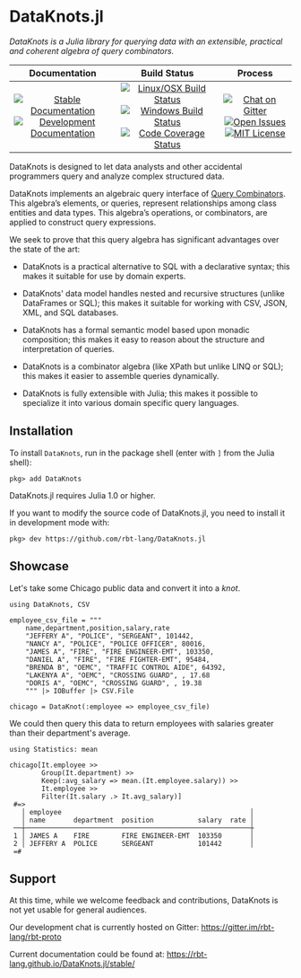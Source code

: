 # DataKnots.jl

*DataKnots is a Julia library for querying data with
an extensible, practical and coherent algebra of query
combinators.*

**Documentation** | **Build Status** | **Process**
:---: | :---: | :---:
[![Stable Documentation][doc-rel-img]][doc-rel-url] [![Development Documentation][doc-dev-img]][doc-dev-url] | [![Linux/OSX Build Status][travis-img]][travis-url] [![Windows Build Status][appveyor-img]][appveyor-url] [![Code Coverage Status][codecov-img]][codecov-url] | [![Chat on Gitter][gitter-img]][gitter-url] [![Open Issues][issues-img]][issues-url] [![MIT License][license-img]][license-url]

DataKnots is designed to let data analysts and other
accidental programmers query and analyze complex
structured data.

DataKnots implements an algebraic query interface of
[Query Combinators]. This algebra’s elements, or queries,
represent relationships among class entities and data
types. This algebra’s operations, or combinators, are
applied to construct query expressions.

We seek to prove that this query algebra has
significant advantages over the state of the art:

* DataKnots is a practical alternative to SQL with
  a declarative syntax; this makes it suitable for
  use by domain experts.

* DataKnots' data model handles nested and recursive
  structures (unlike DataFrames or SQL); this makes
  it suitable for working with CSV, JSON, XML, and
  SQL databases.

* DataKnots has a formal semantic model based upon
  monadic composition; this makes it easy to reason
  about the structure and interpretation of queries.

* DataKnots is a combinator algebra (like XPath but
  unlike LINQ or SQL); this makes it easier to assemble
  queries dynamically.

* DataKnots is fully extensible with Julia; this makes
  it possible to specialize it into various domain
  specific query languages.

## Installation

To install `DataKnots`, run in the package shell
(enter with `]` from the Julia shell):

```juliarepl
pkg> add DataKnots
```

DataKnots.jl requires Julia 1.0 or higher.

If you want to modify the source code of DataKnots.jl,
you need to install it in development mode with:

```juliarepl
pkg> dev https://github.com/rbt-lang/DataKnots.jl
```

## Showcase

Let's take some Chicago public data and convert it into a *knot*.

    using DataKnots, CSV

    employee_csv_file = """
        name,department,position,salary,rate
        "JEFFERY A", "POLICE", "SERGEANT", 101442,
        "NANCY A", "POLICE", "POLICE OFFICER", 80016,
        "JAMES A", "FIRE", "FIRE ENGINEER-EMT", 103350,
        "DANIEL A", "FIRE", "FIRE FIGHTER-EMT", 95484,
        "BRENDA B", "OEMC", "TRAFFIC CONTROL AIDE", 64392,
        "LAKENYA A", "OEMC", "CROSSING GUARD", , 17.68
        "DORIS A", "OEMC", "CROSSING GUARD", , 19.38
        """ |> IOBuffer |> CSV.File

    chicago = DataKnot(:employee => employee_csv_file)

We could then query this data to return employees with salaries
greater than their department's average.

    using Statistics: mean

    chicago[It.employee >>
            Group(It.department) >>
            Keep(:avg_salary => mean.(It.employee.salary)) >>
            It.employee >>
            Filter(It.salary .> It.avg_salary)]
     #=>
       │ employee                                               │
       │ name       department  position           salary  rate │
     ──┼────────────────────────────────────────────────────────┼
     1 │ JAMES A    FIRE        FIRE ENGINEER-EMT  103350       │
     2 │ JEFFERY A  POLICE      SERGEANT           101442       │
     =#

## Support

At this time, while we welcome feedback and contributions,
DataKnots is not yet usable for general audiences.

Our development chat is currently hosted on Gitter:
https://gitter.im/rbt-lang/rbt-proto

Current documentation could be found at:
https://rbt-lang.github.io/DataKnots.jl/stable/

[travis-img]: https://travis-ci.org/rbt-lang/DataKnots.jl.svg?branch=master
[travis-url]: https://travis-ci.org/rbt-lang/DataKnots.jl
[appveyor-img]: https://ci.appveyor.com/api/projects/status/github/rbt-lang/DataKnots.jl?branch=master&svg=true
[appveyor-url]: https://ci.appveyor.com/project/rbt-lang/dataknots-jl/branch/master
[codecov-img]: https://codecov.io/gh/rbt-lang/DataKnots.jl/branch/master/graph/badge.svg
[codecov-url]: https://codecov.io/gh/rbt-lang/DataKnots.jl
[issues-img]: https://img.shields.io/github/issues/rbt-lang/DataKnots.jl.svg
[issues-url]: https://github.com/rbt-lang/DataKnots.jl/issues
[doc-dev-img]: https://img.shields.io/badge/docs-dev-blue.svg
[doc-rel-img]: https://img.shields.io/badge/docs-stable-green.svg
[doc-dev-url]: https://rbt-lang.github.io/DataKnots.jl/dev/
[doc-rel-url]: https://rbt-lang.github.io/DataKnots.jl/stable/
[license-img]: https://img.shields.io/badge/license-MIT-brightgreen.svg
[license-url]: https://raw.githubusercontent.com/rbt-lang/DataKnots.jl/master/LICENSE.md
[gitter-img]: https://img.shields.io/gitter/room/rbt-lang/rbt-proto.svg?color=%23753a88
[gitter-url]: https://gitter.im/rbt-lang/rbt-proto/
[Query Combinators]: https://arxiv.org/abs/1702.08409
